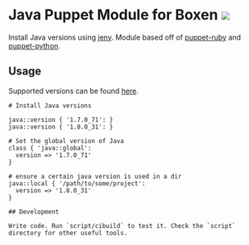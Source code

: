 # Java Puppet Module for Boxen ![](https://travis-ci.org/Betterment/puppet-jenv.svg)

Install Java versions using [jenv](https://github.com/yyuu/jenv). Module based off of [puppet-ruby](https://github.com/boxen/puppet-ruby) and [puppet-python](https://github.com/mloberg/puppet-python).

## Usage

Supported versions can be found [here](https://github.com/Betterment/puppet-jenv/blob/master/data/common.yaml).

```puppet
# Install Java versions

java::version { '1.7.0_71': }
java::version { '1.8.0_31': }

# Set the global version of Java
class { 'java::global':
  version => '1.7.0_71'
}

# ensure a certain java version is used in a dir
java::local { '/path/to/some/project':
  version => '1.8.0_31'
}

## Development

Write code. Run `script/cibuild` to test it. Check the `script`
directory for other useful tools.
